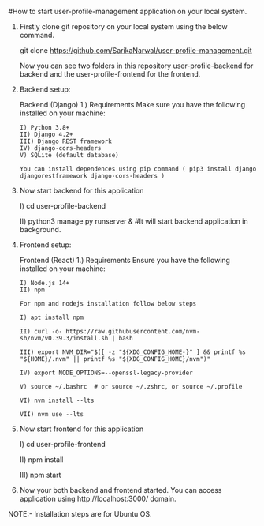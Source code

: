#How to start user-profile-management application on your local system.

1. Firstly clone git repository on your local system using the below command. 

	git clone https://github.com/SarikaNarwal/user-profile-management.git

   Now you can see two folders in this repository user-profile-backend for backend and the user-profile-frontend for the frontend.

2. Backend setup:  

   Backend (Django)
   1.) Requirements
       Make sure you have the following installed on your machine:

       I) Python 3.8+
       II) Django 4.2+
       III) Django REST framework
       IV) django-cors-headers
       V) SQLite (default database)

       You can install dependences using pip command ( pip3 install django djangorestframework django-cors-headers )

3. Now start backend for this application 
 
     I) cd user-profile-backend

     II) python3 manage.py runserver & #It will start backend application in background.

4. Frontend setup:
    
   Frontend (React)
   1.) Requirements
       Ensure you have the following installed on your machine:

       I) Node.js 14+
       II) npm 

       For npm and nodejs installation follow below steps  
   
       I) apt install npm

       II) curl -o- https://raw.githubusercontent.com/nvm-sh/nvm/v0.39.3/install.sh | bash

       III) export NVM_DIR="$([ -z "${XDG_CONFIG_HOME-}" ] && printf %s "${HOME}/.nvm" || printf %s "${XDG_CONFIG_HOME}/nvm")"

       IV) export NODE_OPTIONS=--openssl-legacy-provider

       V) source ~/.bashrc  # or source ~/.zshrc, or source ~/.profile

       VI) nvm install --lts

       VII) nvm use --lts

 
5.  Now start frontend for this application

       I) cd user-profile-frontend

       II) npm install

       III) npm start 

6. Now your both backend and frontend started. You can access application using http://localhost:3000/ domain.

   
NOTE:- Installation steps are for Ubuntu OS.
